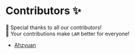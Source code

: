 # Contributors ✨

🍻 Special thanks to all our contributors!    
👏 Your contributions make `LAM` better for everyone! 

<!-- Add your name below. Link to GitHub profile / your home page. -->

- [Ahzyuan](https://github.com/Ahzyuan)